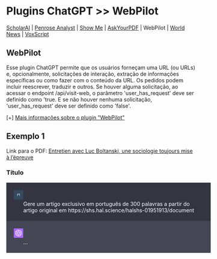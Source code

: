 # Plugins ChatGPT >> WebPilot

[ScholarAI](scholarai.md) | [Penrose Analyst](penrose.md) | [Show Me](showme.md) | [AskYourPDF](askyourpdf.md) | WebPilot | [World News](worldnews.md) | [VoxScript](voxscript.md)

## WebPilot

Esse plugin ChatGPT permite que os usuários forneçam uma URL (ou URLs) e, opcionalmente, solicitações de interação, extração de informações específicas ou como fazer com o conteúdo da URL. Os pedidos podem incluir reescrever, traduzir e outros. Se houver alguma solicitação, ao acessar o endpoint /api/visit-web, o parâmetro 'user_has_request' deve ser definido como 'true. E se não houver nenhuma solicitação, 'user_has_request' deve ser definido como 'false'.

[+] [Mais informações sobre o plugin "WebPilot"](https://gptstore.ai/plugins/webpilotai-com)

## Exemplo 1

Link para o PDF: [Entretien avec Luc Boltanski, une sociologie toujours mise à l’épreuve](https://shs.hal.science/halshs-01951913/document)

### Título

<div style="width:100%; float:left; background-color:#343541; color:white; padding:20px; margin: 0;">
<div style="width:5%; float:left; padding-right:20px;"><img src="../imagens/PI.png"></div>
<div style="width:95%; float:right">Gere um artigo exclusivo em português de 300 palavras a partir do artigo original em https://shs.hal.science/halshs-01951913/document</div>
</div>

<div style="width:100%; float:left; background-color:#444654; color:white; padding:20px; margin: 0; margin-bottom: 20px;">
<div style="width:5%; float:left; padding-right:20px;"><img src="../imagens/openai.png"></div>
<div style="width:95%; float:right">...</div>
</div>
